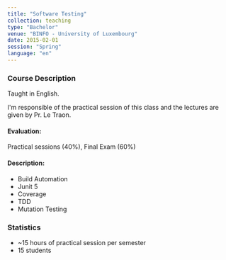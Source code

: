```yaml
---
title: "Software Testing"
collection: teaching
type: "Bachelor"
venue: "BINFO - University of Luxembourg"
date: 2015-02-01
session: "Spring"
language: "en"
---
```



### Course Description

Taught in English.

I'm responsible of the practical session of this class and the
lectures are given by Pr. Le Traon.

#### Evaluation:

Practical sessions (40%), Final Exam (60%)

#### Description:

+ Build Automation
+ Junit 5
+ Coverage
+ TDD
+ Mutation Testing

### Statistics

* ~15 hours of practical session per semester
* 15 students